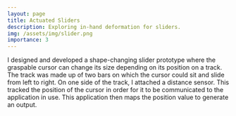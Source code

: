 ```yaml
---
layout: page
title: Actuated Sliders
description: Exploring in-hand deformation for sliders.
img: /assets/img/slider.png
importance: 3
---
```


I designed and developed a shape-changing slider prototype where the graspable cursor can change its size depending on its position on a track. The track was made up of two bars on which the cursor could sit and slide from left to right. On one side of the track, I attached a distance sensor. This tracked the position of the cursor in order for it to be communicated to the application in use. This application then maps the position value to generate an output.